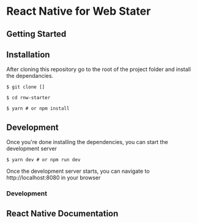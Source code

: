 # React Native for Web Stater

## Getting Started

## Installation

After cloning this repository go to the root of the project folder and install the dependancies.

```
$ git clone []

$ cd rnw-starter

$ yarn # or npm install
```

## Development

Once you're done installing the dependencies, you can start the development server

```
$ yarn dev # or npm run dev
```

Once the development server starts, you can navigate to http://localhost:8080 in your browser

### Development

## React Native Documentation
